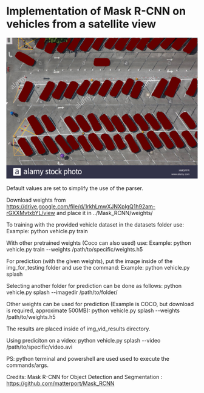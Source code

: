 # Implementation of Mask R-CNN on vehicles from a satellite view


![test image size](https://github.com/ebotun/Code/blob/master/Mask_RCNN/img_20180527T173826.png?raw=true)

Default values are set to simplify the use of the parser.

Download weights from https://drive.google.com/file/d/1rkhLmwXJNXpIgQ1h92am-rGXXMvtxbYL/view
and place it in ../Mask_RCNN/weights/

To training with the provided vehicle dataset in the datasets folder use:
Example: python vehicle.py train 

With other pretrained weights (Coco can also used) use:
Example: python vehicle.py train --weights /path/to/specific/weights.h5

For prediction (with the given weights), put the image inside of the img_for_testing folder and use the command:
Example: python vehicle.py splash

Selecting another folder for prediction can be done as follows:
python vehicle.py splash --imagedir /path/to/folder/

Other weights can be used for prediction (Example is COCO, but download is required, approximate 500MB):
python vehicle.py splash --weights /path/to/weights.h5

The results are placed inside of img_vid_results directory.

Using prediciton on a video:
python vehicle.py splash --video /path/to/specific/video.avi

PS: python terminal and powershell are used used to execute the commands/args.


Credits:
Mask R-CNN for Object Detection and Segmentation : https://github.com/matterport/Mask_RCNN
